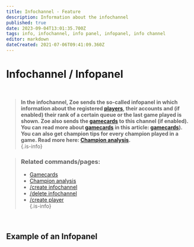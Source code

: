```yaml
---
title: Infochannel - Feature
description: Information about the infochannel
published: true
date: 2023-09-04T13:01:35.700Z
tags: info, infochannel, info panel, infopanel, info channel
editor: markdown
dateCreated: 2021-07-06T09:41:09.360Z
---
```


# Infochannel / Infopanel

<br> 

>**In the infochannel, Zoe sends the so-called infopanel in which information about the registered [players](/en/terms/player), their accounts and (if enabled) their rank of a certain queue or the last game played is shown. Zoe also sends the [gamecards](/en/features/gamecards) to this channel (if enabled). You can read more about [gamecards](/en/features/gamecards) in this article: [gamecards](/en/features/gamecards)). You can also get champion tips for every champion played in a game. Read more here: [Champion analysis](/en/features/champion-analysis).**  
>{.is-info}

> ### Related commands/pages:
>- [Gamecards](/en/features/gamecards/)
>- [Champion analysis](/en/features/champion-analysis)
>- [/create infochannel](/en/commands/create/infoChannel/)
>- [/delete infochannel](/en/commands/delete/infoChannel/)
>- [/create player](/en/commands/create/player/)  
> {.is-info}

<br>

## Example of an Infopanel

